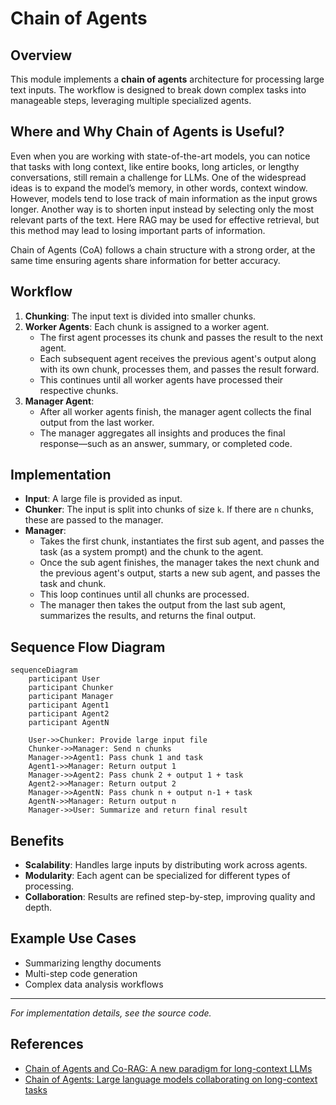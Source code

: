 # Chain of Agents

## Overview

This module implements a **chain of agents** architecture for processing large text inputs. The workflow is designed to break down complex tasks into manageable steps, leveraging multiple specialized agents.

## Where and Why Chain of Agents is Useful?

Even when you are working with state-of-the-art models, you can notice that tasks with long context, like entire books, long articles, or lengthy conversations, still remain a challenge for LLMs. One of the widespread ideas is to expand the model’s memory, in other words, context window. However, models tend to lose track of main information as the input grows longer. Another way is to shorten input instead by selecting only the most relevant parts of the text. Here RAG may be used for effective retrieval, but this method may lead to losing important parts of information.

Chain of Agents (CoA) follows a chain structure with a strong order, at the same time ensuring agents share information for better accuracy.

## Workflow

1. **Chunking**: The input text is divided into smaller chunks.
2. **Worker Agents**: Each chunk is assigned to a worker agent.  
   - The first agent processes its chunk and passes the result to the next agent.
   - Each subsequent agent receives the previous agent's output along with its own chunk, processes them, and passes the result forward.
   - This continues until all worker agents have processed their respective chunks.
3. **Manager Agent**:  
   - After all worker agents finish, the manager agent collects the final output from the last worker.
   - The manager aggregates all insights and produces the final response—such as an answer, summary, or completed code.

## Implementation

- **Input**: A large file is provided as input.
- **Chunker**: The input is split into chunks of size `k`. If there are `n` chunks, these are passed to the manager.
- **Manager**:
  - Takes the first chunk, instantiates the first sub agent, and passes the task (as a system prompt) and the chunk to the agent.
  - Once the sub agent finishes, the manager takes the next chunk and the previous agent's output, starts a new sub agent, and passes the task and chunk.
  - This loop continues until all chunks are processed.
  - The manager then takes the output from the last sub agent, summarizes the results, and returns the final output.

## Sequence Flow Diagram

```mermaid
sequenceDiagram
    participant User
    participant Chunker
    participant Manager
    participant Agent1
    participant Agent2
    participant AgentN

    User->>Chunker: Provide large input file
    Chunker->>Manager: Send n chunks
    Manager->>Agent1: Pass chunk 1 and task
    Agent1->>Manager: Return output 1
    Manager->>Agent2: Pass chunk 2 + output 1 + task
    Agent2->>Manager: Return output 2
    Manager->>AgentN: Pass chunk n + output n-1 + task
    AgentN->>Manager: Return output n
    Manager->>User: Summarize and return final result
```

## Benefits

- **Scalability**: Handles large inputs by distributing work across agents.
- **Modularity**: Each agent can be specialized for different types of processing.
- **Collaboration**: Results are refined step-by-step, improving quality and depth.

## Example Use Cases

- Summarizing lengthy documents
- Multi-step code generation
- Complex data analysis workflows

---

*For implementation details, see the source code.*


## References

- [Chain of Agents and Co-RAG: A new paradigm for long-context LLMs](https://huggingface.co/blog/Kseniase/coa-and-co-rag)
- [Chain of Agents: Large language models collaborating on long-context tasks](https://research.google/blog/chain-of-agents-large-language-models-collaborating-on-long-context-tasks/)